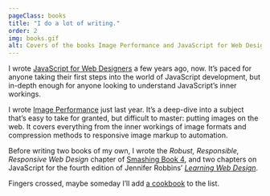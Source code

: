```yaml
---
pageClass: books
title: "I do a lot of writing."
order: 2
img: books.gif
alt: Covers of the books Image Performance and JavaScript for Web Designers, side by side.
---
```


I wrote [JavaScript for Web Designers](https://abookapart.com/products/javascript-for-web-designers) a few years ago, now. It’s paced for anyone taking their first steps into the world of JavaScript development, but in-depth enough for anyone looking to understand JavaScript’s inner workings.

I wrote [Image Performance](https://abookapart.com/products/image-performance) just last year. It’s a deep-dive into a subject that’s easy to take for granted, but difficult to master: putting images on the web. It covers everything from the inner workings of image formats and compression methods to responsive image markup to automation.

Before writing two books of my own, I wrote the _Robust, Responsible, Responsive Web Design_ chapter of [Smashing Book 4](https://www.smashingmagazine.com/smashing-book-4-new-perspectives/), and two chapters on JavaScript for the fourth edition of Jennifer Robbins’ _[Learning Web Design](https://www.learningwebdesign.com/)_.

Fingers crossed, maybe someday I’ll add [a cookbook](https://wiltomakesfood.com) to the list.